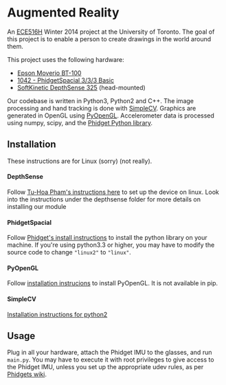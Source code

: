 # Augmented Reality

An [ECE516H](http://wearcam.org/ece516/) Winter 2014 project at the University
of Toronto. The goal of this project is to enable a person to create drawings in the world around them.

This project uses the following hardware:

* [Epson Moverio BT-100](http://www.epson.co.uk/gb/en/viewcon/corporatesite/products/mainunits/overview/11373)
* [1042 - PhidgetSpacial 3/3/3 Basic](http://www.phidgets.com/products.php?product_id=1042)
* [SoftKinetic DepthSense 325](http://www.softkinetic.com/Store/tabid/579/ProductID/6/language/en-US/Default.aspx) (head-mounted)

Our codebase is written in Python3, Python2 and C++. The image processing and hand tracking is done with [SimpleCV](http://simplecv.org/). Graphics are generated in OpenGL using [PyOpenGL](http://pyopengl.sourceforge.net/). Accelerometer data is processed using numpy, scipy, and the [Phidget Python library](http://www.phidgets.com/docs/Language_-_Python).

## Installation

These instructions are for Linux (sorry) (not really).

#### DepthSense

Follow [Tu-Hoa Pham's instructions here](https://ph4m.wordpress.com/2014/02/11/getting-softkinetics-depthsense-sdk-to-work-on-arch-linux/) to set up the device on linux.
Look into the instructions under the depthsense folder for more details on installing our module

#### PhidgetSpacial
Follow [Phidget's install instructions](http://www.phidgets.com/docs/Language_-_Python) to install the python library on your machine. If you're using python3.3 or higher, you may have to modify the source code to change `"linux2"` to `"linux"`.

#### PyOpenGL
Follow [installation instrucions](http://pyopengl.sourceforge.net/documentation/installation.html) to install PyOpenGL. It is not available in pip.

#### SimpleCV
[Installation instructions for python2](https://github.com/sightmachine/simplecv#installation)

## Usage
Plug in all your hardware, attach the Phidget IMU to the glasses, and run `main.py`. You may have to execute it with root privileges to give access to the Phidget IMU, unless you set up the appropriate udev rules, as per [Phidgets wiki](http://www.phidgets.com/docs/OS_-_Linux#Setting_udev_Rules).
